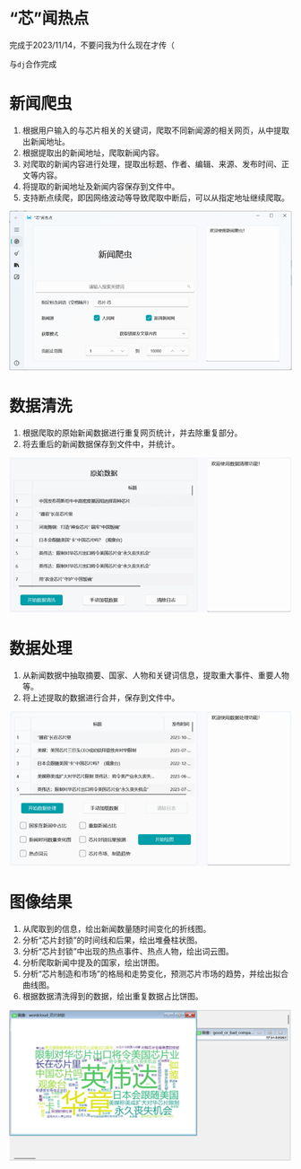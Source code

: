 # “芯”闻热点

完成于2023/11/14，不要问我为什么现在才传（

与`dj`合作完成

# 新闻爬虫

1) 根据用户输入的与芯片相关的关键词，爬取不同新闻源的相关网页，从中提取出新闻地址。
2) 根据提取出的新闻地址，爬取新闻内容。
3) 对爬取的新闻内容进行处理，提取出标题、作者、编辑、来源、发布时间、正文等内容。
4) 将提取的新闻地址及新闻内容保存到文件中。
5) 支持断点续爬，即因网络波动等导致爬取中断后，可以从指定地址继续爬取。

![image-20240221231015919](Readme/image-20240221231015919.png)

# 数据清洗

1) 根据爬取的原始新闻数据进行重复网页统计，并去除重复部分。
2) 将去重后的新闻数据保存到文件中，并统计。

![image-20240221230808941](Readme/image-20240221230808941-1708528089694-1.png)

# 数据处理

1) 从新闻数据中抽取摘要、国家、人物和关键词信息，提取重大事件、重要人物等。
2) 将上述提取的数据进行合并，保存到文件中。

![image-20240221230821786](Readme/image-20240221230821786.png)

# 图像结果

1) 从爬取到的信息，绘出新闻数量随时间变化的折线图。
2) 分析“芯片封锁”的时间线和后果，绘出堆叠柱状图。
3) 分析“芯片封锁”中出现的热点事件、热点人物，绘出词云图。
4) 分析爬取新闻中提及的国家，绘出饼图。
5) 分析“芯片制造和市场”的格局和走势变化，预测芯片市场的趋势，并绘出拟合曲线图。
6) 根据数据清洗得到的数据，绘出重复数据占比饼图。

![image-20240221230835748](Readme/image-20240221230835748.png)